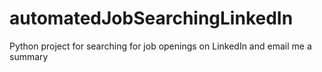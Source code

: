 # automatedJobSearchingLinkedIn
Python project for searching for job openings on LinkedIn and email me a summary
